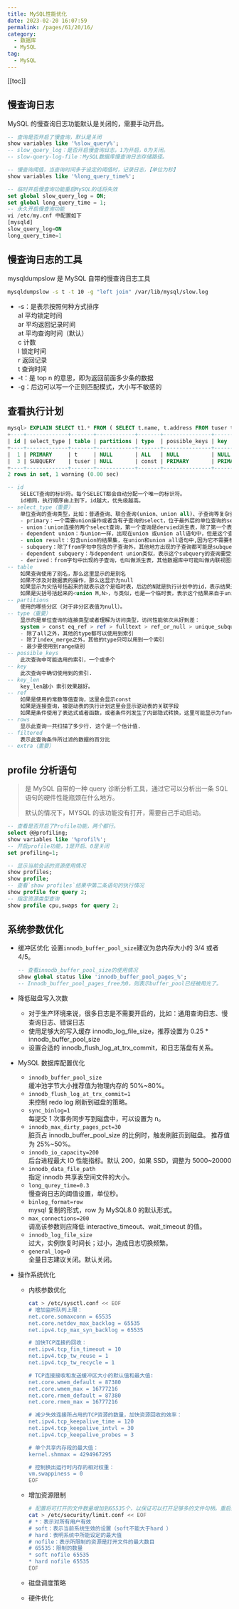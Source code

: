 ```yaml
---
title: MySQL性能优化
date: 2023-02-20 16:07:59
permalink: /pages/61/20/16/
category: 
  - 数据库
  - MySQL
tag: 
  - MySQL
---
```


<!-- more -->

[[toc]]

## 慢查询日志

MySQL 的慢查询日志功能默认是关闭的，需要手动开启。

```sql
-- 查询是否开启了慢查询，默认是关闭
show variables like '%slow_query%';
-- slow_query_log：是否开启慢查询日志，1为开启，0为关闭。
-- slow-query-log-file：MySQL数据库慢查询日志存储路径。

-- 慢查询阈值，当查询时间多于设定的阈值时，记录日志，【单位为秒】
show variables like '%long_query_time%';

-- 临时开启慢查询功能重启MySQL的话将失效
set global slow_query_log = ON;
set global long_query_time = 1;
-- 永久开启慢查询功能
vi /etc/my.cnf 中配置如下
[mysqld]
slow_query_log=ON
long_query_time=1
```

## 慢查询日志的工具

mysqldumpslow 是 MySQL 自带的慢查询日志工具

```bash
mysqldumpslow -s t -t 10 -g "left join" /var/lib/mysql/slow.log
```

- -s：是表示按照何种方式排序<br/>
  al 平均锁定时间<br/>
  ar 平均返回记录时间<br/>
  at 平均查询时间（默认）<br/>
  c 计数<br/>
  l 锁定时间<br/>
  r 返回记录<br/>
  t 查询时间<br/>
- -t：是 top n 的意思，即为返回前面多少条的数据
- -g：后边可以写一个正则匹配模式，大小写不敏感的

## 查看执行计划

```sql
mysql> EXPLAIN SELECT t1.* FROM ( SELECT t.name, t.address FROM tuser t WHERE age = ( SELECT age FROM tuser WHERE id = 1 ) ) t1;
+----+-------------+-------+------------+-------+---------------+---------+---------+-------+------+----------+-------------+
| id | select_type | table | partitions | type  | possible_keys | key     | key_len | ref   | rows | filtered | Extra       |
+----+-------------+-------+------------+-------+---------------+---------+---------+-------+------+----------+-------------+
|  1 | PRIMARY     | t     | NULL       | ALL   | NULL          | NULL    | NULL    | NULL  |    5 |    20.00 | Using where |
|  3 | SUBQUERY    | tuser | NULL       | const | PRIMARY       | PRIMARY | 4       | const |    1 |   100.00 | NULL        |
+----+-------------+-------+------------+-------+---------------+---------+---------+-------+------+----------+-------------+
2 rows in set, 1 warning (0.00 sec)

-- id
    SELECT查询的标识符。每个SELECT都会自动分配一个唯一的标识符。
    id相同，执行顺序由上到下，id越大，优先级越高。
-- select_type（重要）
    单位查询的查询类型，比如：普通查询、联合查询(union、union all)、子查询等复杂查询。
    - primary：一个需要union操作或者含有子查询的select，位于最外层的单位查询的select_type
    - union：union连接的两个select查询，第一个查询是dervied派生表，除了第一个表外，第二个以后的表select_type都是union
    - dependent union：与union一样，出现在union 或union all语句中，但是这个查询要受到外部查询的影响
    - union result：包含union的结果集，在union和union all语句中,因为它不需要参与查询，所以id字段为null
    - subquery：除了from字句中包含的子查询外，其他地方出现的子查询都可能是subquery
    - dependent subquery：与dependent union类似，表示这个subquery的查询要受到外部表查询的影响
    - derived：from字句中出现的子查询，也叫做派生表，其他数据库中可能叫做内联视图或嵌套select
-- table
    如果查询使用了别名，那么这里显示的是别名
    如果不涉及对数据表的操作，那么这显示为null
    如果显示为尖括号括起来的就表示这个是临时表，后边的N就是执行计划中的id，表示结果来自于这个查询产生。
    如果是尖括号括起来的<union M,N>，与类似，也是一个临时表，表示这个结果来自于union查询的id为M,N的结果集。
-- partitions
    使用的哪些分区（对于非分区表值为null）。
-- type（重要）
    显示的是单位查询的连接类型或者理解为访问类型，访问性能依次从好到差：
    system > const eq_ref > ref > fulltext > ref_or_null > unique_subquery > index_subquery > range > index_merge > index > ALL
    - 除了all之外，其他的type都可以使用到索引
    - 除了index_merge之外，其他的type只可以用到一个索引
    - 最少要使用到range级别
-- possible_keys
    此次查询中可能选用的索引，一个或多个
-- key
    此次查询中确切使用到的索引.
-- key_len
    key_len越小 索引效果越好。
-- ref
    如果是使用的常数等值查询，这里会显示const
    如果是连接查询，被驱动表的执行计划这里会显示驱动表的关联字段
    如果是条件使用了表达式或者函数，或者条件列发生了内部隐式转换，这里可能显示为func
-- rows
    显示此查询一共扫描了多少行. 这个是一个估计值.
-- filtered
    表示此查询条件所过滤的数据的百分比
-- extra（重要）
```

## profile 分析语句

> 是 MySQL 自带的一种 query 诊断分析工具，通过它可以分析出一条 SQL 语句的硬件性能瓶颈在什么地方。
>
> 默认的情况下，MYSQL 的该功能没有打开，需要自己手动启动。

```sql
-- 查看是否开启了Profile功能，两个都行。
select @@profiling;
show variables like '%profil%';
-- 开启profile功能，1是开启、0是关闭
set profiling=1;

-- 显示当前会话的资源使用情况
show profiles;
show profile;
-- 查看`show profiles`结果中第二条语句的执行情况
show profile for query 2;
-- 指定资源类型查询
show profile cpu,swaps for query 2;
```

## 系统参数优化

- 缓冲区优化
  设置`innodb_buffer_pool_size`建议为总内存大小的 3/4 或者 4/5。

  ```sql
  -- 查看innodb_buffer_pool_size的使用情况
  show global status like 'innodb_buffer_pool_pages_%';
  -- Innodb_buffer_pool_pages_free为0，则表示buffer_pool已经被用光了。
  ```

- 降低磁盘写入次数
  - 对于生产环境来说，很多日志是不需要开启的，比如：通用查询日志、慢查询日志、错误日志
  - 使用足够大的写入缓存 innodb_log_file_size，推荐设置为 0.25 \* innodb_buffer_pool_size
  - 设置合适的 innodb_flush_log_at_trx_commit，和日志落盘有关系。
- MySQL 数据库配置优化
  - `innodb_buffer_pool_size`<br/>缓冲池字节大小推荐值为物理内存的 50%~80%。
  - `innodb_flush_log_at_trx_commit=1`<br/>来控制 redo log 刷新到磁盘的策略。
  - `sync_binlog=1`<br/>每提交 1 次事务同步写到磁盘中，可以设置为 n。
  - `innodb_max_dirty_pages_pct=30`<br/>脏页占 innodb_buffer_pool_size 的比例时，触发刷脏页到磁盘。 推荐值为 25%~50%。
  - `innodb_io_capacity=200`<br/>后台进程最大 IO 性能指标。默认 200，如果 SSD，调整为 5000~20000
  - `innodb_data_file_path`<br/>指定 innodb 共享表空间文件的大小。
  - `long_qurey_time=0.3`<br/>慢查询日志的阈值设置，单位秒。
  - `binlog_format=row`<br/>mysql 复制的形式，row 为 MySQL8.0 的默认形式。
  - `max_connections=200`<br/>调高该参数则应降低 interactive_timeout、wait_timeout 的值。
  - `innodb_log_file_size`<br/>过大，实例恢复时间长；过小，造成日志切换频繁。
  - `general_log=0`<br/>全量日志建议关闭。默认关闭。
- 操作系统优化

  - 内核参数优化

    ```bash
    cat > /etc/sysctl.conf << EOF
    # 增加监听队列上限：
    net.core.somaxconn = 65535
    net.core.netdev_max_backlog = 65535
    net.ipv4.tcp_max_syn_backlog = 65535

    # 加快TCP连接的回收：
    net.ipv4.tcp_fin_timeout = 10
    net.ipv4.tcp_tw_reuse = 1
    net.ipv4.tcp_tw_recycle = 1

    # TCP连接接收和发送缓冲区大小的默认值和最大值:
    net.core.wmem_default = 87380
    net.core.wmem_max = 16777216
    net.core.rmem_default = 87380
    net.core.rmem_max = 16777216

    # 减少失效连接所占用的TCP资源的数量，加快资源回收的效率：
    net.ipv4.tcp_keepalive_time = 120
    net.ipv4.tcp_keepalive_intvl = 30
    net.ipv4.tcp_keepalive_probes = 3

    # 单个共享内存段的最大值：
    kernel.shmmax = 4294967295

    # 控制换出运行时内存的相对权重：
    vm.swappiness = 0
    EOF
    ```

  - 增加资源限制
    ```bash
    # 配置将可打开的文件数量增加到65535个，以保证可以打开足够多的文件句柄。重启系统才能生效。
    cat > /etc/security/limit.conf << EOF
    # *：表示对所有用户有效
    # soft：表示当前系统生效的设置（soft不能大于hard ）
    # hard：表明系统中所能设定的最大值
    # nofile：表示所限制的资源是打开文件的最大数目
    # 65535：限制的数量
    * soft nofile 65535
    * hard nofile 65535
    EOF
    ```
  - 磁盘调度策略
  - 硬件优化

